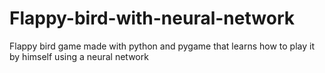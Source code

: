 # Flappy-bird-with-neural-network
Flappy bird game made with python and pygame that learns how to play it by himself using a neural network
